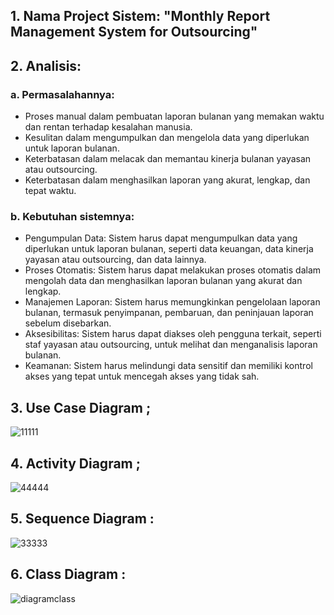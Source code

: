 ## 1. Nama Project Sistem: "Monthly Report Management System for Outsourcing"

## 2. Analisis:

### a. Permasalahannya:
   
- Proses manual dalam pembuatan laporan bulanan yang memakan waktu dan rentan terhadap kesalahan manusia.
- Kesulitan dalam mengumpulkan dan mengelola data yang diperlukan untuk laporan bulanan.
- Keterbatasan dalam melacak dan memantau kinerja bulanan yayasan atau outsourcing.
- Keterbatasan dalam menghasilkan laporan yang akurat, lengkap, dan tepat waktu.

### b. Kebutuhan sistemnya:
- Pengumpulan Data: Sistem harus dapat mengumpulkan data yang diperlukan untuk laporan bulanan, seperti data keuangan, data kinerja yayasan atau outsourcing, dan data lainnya.
- Proses Otomatis: Sistem harus dapat melakukan proses otomatis dalam mengolah data dan menghasilkan laporan bulanan yang akurat dan lengkap.
- Manajemen Laporan: Sistem harus memungkinkan pengelolaan laporan bulanan, termasuk penyimpanan, pembaruan, dan peninjauan laporan sebelum disebarkan.
- Aksesibilitas: Sistem harus dapat diakses oleh pengguna terkait, seperti staf yayasan atau outsourcing, untuk melihat dan menganalisis laporan bulanan.
- Keamanan: Sistem harus melindungi data sensitif dan memiliki kontrol akses yang tepat untuk mencegah akses yang tidak sah.

## 3. Use Case Diagram ;

![11111](https://github.com/Agussetiaa/Project-Sistem/assets/115542822/648d4f84-590c-4ad3-864e-10099210e8e9)

## 4. Activity Diagram ;

![44444](https://github.com/Agussetiaa/Project-Sistem/assets/115542822/ce77862a-577f-499b-9592-c6521fb16679)

## 5. Sequence Diagram :

![33333](https://github.com/Agussetiaa/Project-Sistem/assets/115542822/b1dccdf6-da33-44c2-9a2a-3f814fbe8109)

## 6. Class Diagram :

![diagramclass](https://github.com/Agussetiaa/Project-Sistem/assets/115542822/eccddc0c-1646-4600-97f0-5e0bfa87e51e)


